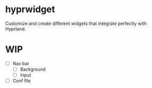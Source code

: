 # hyprwidget
Customize and create different widgets that integrate perfectly with Hyprland.

# WIP
- [ ] Nav bar
  - [ ] Background
  - [ ] Input
- [ ] Conf file
